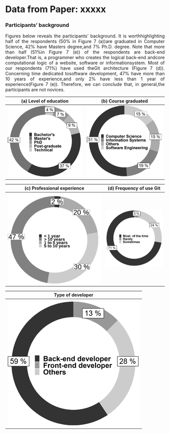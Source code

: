 # Data from Paper: xxxxx 

### Participants’ background

<p align="justify">
Figures below reveals the participants’ background. It is worthhighlighting half of the respondents (50% in Figure 7 (a))are graduated in Computer Science, 42% have Masters degree,and 7% Ph.D. degree. Note that more than half (51%in Figure 7 (e)) of the respondents are back-end developer.That is, a programmer who creates the logical back-end andcore computational logic of a website, software or informationsystem. Most of our respondents (71%) have used theGit architecture (Figure 7 (d)). Concerning time dedicated tosoftware development, 47% have more than 10 years of experience,and only 2% have less than 1 year of experience(Figure 7 (e)). Therefore, we can conclude that, in general,the participants are not novices.
</p>


| (a) Level of education  | (b) Course graduated |
| ---          |     ---        |
|   ![](https://raw.githubusercontent.com/johnatan-si/JSERD2020/master/education.PNG?v=4&s=200 )        |      ![](https://raw.githubusercontent.com/johnatan-si/JSERD2020/master/graduated.PNG?v=4&s=200  )      |

| (c) Professional experience  | (d) Frequency of use Git  |
| ---          |     ---        |
|  ![](https://raw.githubusercontent.com/johnatan-si/JSERD2020/master/experiencia.png?v=4&s=200 )         |        ![](https://raw.githubusercontent.com/johnatan-si/JSERD2020/master/git.PNG?v=4&s=200 )    |

| Type of developer  | 
| ---          |  
|   ![](https://raw.githubusercontent.com/johnatan-si/JSERD2020/master/applications.PNG?v=4&s=200  ) |   
